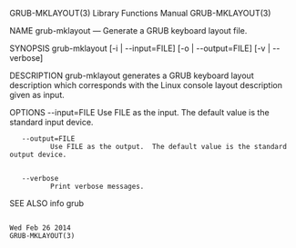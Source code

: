 GRUB-MKLAYOUT(3)                                                                           Library Functions Manual                                                                          GRUB-MKLAYOUT(3)



NAME
       grub-mklayout — Generate a GRUB keyboard layout file.


SYNOPSIS
       grub-mklayout [-i | --input=FILE] [-o | --output=FILE]
                      [-v | --verbose]


DESCRIPTION
       grub-mklayout generates a GRUB keyboard layout description which corresponds with the Linux console layout description given as input.


OPTIONS
       --input=FILE
              Use FILE as the input.  The default value is the standard input device.


       --output=FILE
              Use FILE as the output.  The default value is the standard output device.


       --verbose
              Print verbose messages.


SEE ALSO
       info grub



                                                                                               Wed Feb 26 2014                                                                               GRUB-MKLAYOUT(3)
